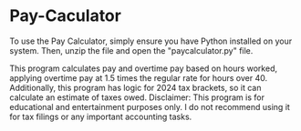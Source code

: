 # Pay-Caculator
To use the Pay Calculator, simply ensure you have Python installed on your system. Then, unzip the file and open the "paycalculator.py" file.

This program calculates pay and overtime pay based on hours worked, applying overtime pay at 1.5 times the regular rate for hours over 40. 
Additionally, this program has logic for 2024 tax brackets, so it can calculate an estimate of taxes owed.
Disclaimer: This program is for educational and entertainment purposes only. I do not recommend using it for tax filings or any important accounting tasks.

